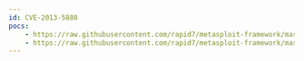 ```yaml
---
id: CVE-2013-5880
pocs:
    - https://raw.githubusercontent.com/rapid7/metasploit-framework/master/modules/auxiliary/scanner/http/oracle_demantra_database_credentials_leak.rb
    - https://raw.githubusercontent.com/rapid7/metasploit-framework/master/modules/auxiliary/scanner/http/oracle_demantra_file_retrieval.rb
---
```

